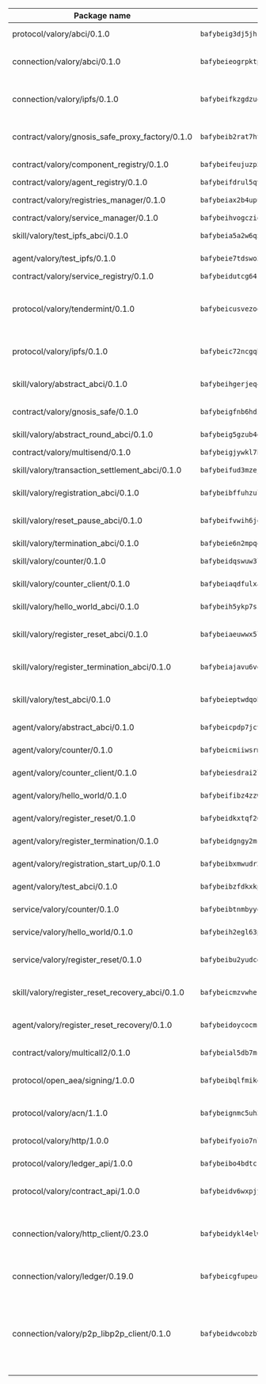 | Package name                                                  | Package hash                                                  | Description                                                                                                                |
| ------------------------------------------------------------- | ------------------------------------------------------------- | -------------------------------------------------------------------------------------------------------------------------- |
| protocol/valory/abci/0.1.0                                    | `bafybeig3dj5jhsowlvg3t73kgobf6xn4nka7rkttakdb2gwsg5bp7rt7q4` | A protocol for ABCI requests and responses.                                                                                |
| connection/valory/abci/0.1.0                                  | `bafybeieogrpktpxfq74leeeeylfx33sob2hovhpl5coxlswae6xblzbezy` | connection to wrap communication with an ABCI server.                                                                      |
| connection/valory/ipfs/0.1.0                                  | `bafybeifkzgdzuoxqovcjswsnzsehjh7bjwbska26ufmcrk7hbufk4c4dae` | A connection responsible for uploading and downloading files from IPFS.                                                    |
| contract/valory/gnosis_safe_proxy_factory/0.1.0               | `bafybeib2rat7ht33l6r6ix45x5yifotq7l6oqczmqe5edxh2ackv4i72jq` | Gnosis Safe proxy factory (GnosisSafeProxyFactory) contract                                                                |
| contract/valory/component_registry/0.1.0                      | `bafybeifeujuzp56zzdhyvxitnaakqetcqhbqr2x6jxnhj7ahzm7pb2y7uy` | Component registry contract                                                                                                |
| contract/valory/agent_registry/0.1.0                          | `bafybeifdrul5qvk5hj4ggy63ff3smt6wc4c67srnqxxfpbz3jsgbpuavgy` | Agent registry contract                                                                                                    |
| contract/valory/registries_manager/0.1.0                      | `bafybeiax2b4upu7uiea4otvc5jv3rnmnnb6g2bmb2jkrhqtuyjyylskt6i` | Registries Manager contract                                                                                                |
| contract/valory/service_manager/0.1.0                         | `bafybeihvogcziooqau7n22tejzan2baghjaodkb2u74i3aao7ffomk4aem` | Service Manager contract                                                                                                   |
| skill/valory/test_ipfs_abci/0.1.0                             | `bafybeia5a2w6qxquecz3zocmhw7md7qgu42pce5eh64ctf75pkhhvdudcu` | IPFS e2e testing application.                                                                                              |
| agent/valory/test_ipfs/0.1.0                                  | `bafybeie7tdswo3iox7ejxavol4voaztgme7e3hismwhxqyjgvekbhes2jm` | Agent for testing the ABCI connection.                                                                                     |
| contract/valory/service_registry/0.1.0                        | `bafybeidutcg64sih4syvaetggyswynfs4jlswaj63itoh4tqnwqz3ydywi` | Service Registry contract                                                                                                  |
| protocol/valory/tendermint/0.1.0                              | `bafybeicusvezoqlmyt6iqomcbwaz3xkhk2qf3d56q5zprmj3xdxfy64k54` | A protocol for communication between two AEAs to share tendermint configuration details.                                   |
| protocol/valory/ipfs/0.1.0                                    | `bafybeic72ncgqbzoz2guj4p4yjqulid7mv6yroeh65hxznloamoveeg7hq` | A protocol specification for IPFS requests and responses.                                                                  |
| skill/valory/abstract_abci/0.1.0                              | `bafybeihgerjeq4u4apuue7zzhpb3wmntuju34dbdijbbvl4wclww2gy7di` | The abci skill provides a template of an ABCI application.                                                                 |
| contract/valory/gnosis_safe/0.1.0                             | `bafybeigfnb6hdixmdwoxingxrevx7beawm2voudgtexo6vazzfa4vhyx5m` | Gnosis Safe (GnosisSafeL2) contract                                                                                        |
| skill/valory/abstract_round_abci/0.1.0                        | `bafybeig5gzub4e3oqyxwbdqb3vihh6pipowfcwkw57leylsv6lntfnfud4` | abstract round-based ABCI application                                                                                      |
| contract/valory/multisend/0.1.0                               | `bafybeigjywkl7hydjsrkogob3xebj2ifhqwmfhhxoeyrndzhhxi5u6amey` | MultiSend contract                                                                                                         |
| skill/valory/transaction_settlement_abci/0.1.0                | `bafybeifud3mzej7ctysxeoj7fiinzogsa6e2ukmeied3ulahamejuzvtdi` | ABCI application for transaction settlement.                                                                               |
| skill/valory/registration_abci/0.1.0                          | `bafybeibffuhzuld3xqxvyhfk3asswvn4gdbgdrg4wqfk6zbxdrxze2f6ki` | ABCI application for common apps.                                                                                          |
| skill/valory/reset_pause_abci/0.1.0                           | `bafybeifvwih6jdwus4p4bertz52tjltp3iwjfn2r4qqzulvl6tgm6meizq` | ABCI application for resetting and pausing app executions.                                                                 |
| skill/valory/termination_abci/0.1.0                           | `bafybeie6n2mpqotqzeee5ysntdcuqvhhu5ziajigrxi6thibohwjuialhe` | Termination skill.                                                                                                         |
| skill/valory/counter/0.1.0                                    | `bafybeidqswuw3lhjxwicrkye4mku44b56ehvvgyj522izhql32m56yo7tm` | The ABCI Counter application example.                                                                                      |
| skill/valory/counter_client/0.1.0                             | `bafybeiaqdfulxamdshw7fykfkqvkpvjb5bnmhv7ffrjiwdi4ktiulklx6q` | A client for the ABCI counter application.                                                                                 |
| skill/valory/hello_world_abci/0.1.0                           | `bafybeih5ykp7szs4zdnts5eo3ceto2vujmgxv75lchftohw6dwq35n3kk4` | Hello World ABCI application.                                                                                              |
| skill/valory/register_reset_abci/0.1.0                        | `bafybeiaeuwwx5l23chcgukab53gkm6ebknt7bo6kgh52sc55kcf4k3hu6a` | ABCI application for dummy skill that registers and resets                                                                 |
| skill/valory/register_termination_abci/0.1.0                  | `bafybeiajavu6vgh2lwhni3hy4irlpacloigl3a3suwd63voenk6heo7wfe` | ABCI application for dummy skill that registers and resets                                                                 |
| skill/valory/test_abci/0.1.0                                  | `bafybeieptwdqobek73ucypgf352xmnwtlq5nbobn3vflnkk7qgc6c42mwq` | ABCI application for testing the ABCI connection.                                                                          |
| agent/valory/abstract_abci/0.1.0                              | `bafybeicpdp7jcvvvjvehfmhyklbd5l4m7hssun6low6kqan5tql4vczc4q` | The abstract ABCI AEA - for testing purposes only.                                                                         |
| agent/valory/counter/0.1.0                                    | `bafybeicmiiwsrmx62x3zz3qlhhcnls46s3v65eggpux27wwretttwkc5cq` | The ABCI Counter example as an AEA                                                                                         |
| agent/valory/counter_client/0.1.0                             | `bafybeiesdrai2lvgnwf5og4xh5n2f23giboxoivkuqj33x56xz6hgczav4` | The ABCI Counter example as an AEA                                                                                         |
| agent/valory/hello_world/0.1.0                                | `bafybeifibz4zzwqk6gswuyhavprryu4rpwhyjhhqfedgtgjfnospz76cui` | Hello World ABCI example.                                                                                                  |
| agent/valory/register_reset/0.1.0                             | `bafybeidkxtqf26aqznhh7wmvphdltaylkz7poasilb6do3uor77j6n4774` | Register reset to replicate Tendermint issue.                                                                              |
| agent/valory/register_termination/0.1.0                       | `bafybeidgngy2mctjmkdoprkscnd3jdx3urklnrf6baiuexrec6qeozql34` | Register terminate to test the termination feature.                                                                        |
| agent/valory/registration_start_up/0.1.0                      | `bafybeibxmwudr2tdorchzoq4jbes4uquqs4g6ttoohycxwxgfjlygmids4` | Registration start-up ABCI example.                                                                                        |
| agent/valory/test_abci/0.1.0                                  | `bafybeibzfdkxkpiu6xot2aotmr4yezdm43vuntalitasc2sjedccjetsoe` | Agent for testing the ABCI connection.                                                                                     |
| service/valory/counter/0.1.0                                  | `bafybeibtnmbyyendbnfomnji7gwjclnt34ks577bgre5onqqysnmbtok64` | A set of agents incrementing a counter                                                                                     |
| service/valory/hello_world/0.1.0                              | `bafybeih2egl63pzaigi7vrzezv4wuexbn4xsuxuaxcsospihaplsto2fha` | A simple demonstration of a simple ABCI application                                                                        |
| service/valory/register_reset/0.1.0                           | `bafybeibu2yudcdwncbluytphzd7nbbaocjxrxokycmif5ytgbdgrjul4ui` | Test and debug tendermint reset mechanism.                                                                                 |
| skill/valory/register_reset_recovery_abci/0.1.0               | `bafybeicmzvwherzxhqo6klgp27t7jm7pisfwbwykh3b4inbspcr6mm7mmu` | ABCI application for dummy skill that registers and resets                                                                 |
| agent/valory/register_reset_recovery/0.1.0                    | `bafybeidoycocmk2w63bty7qfred4phniazvgjsnjlpf6x3g5otyhy3g34u` | Agent to showcase hard reset as a recovery mechanism.                                                                      |
| contract/valory/multicall2/0.1.0                              | `bafybeial5db7mcobpr4ntjxjgdqysrxlkbj3hrruuikvfyi66lmetzhoai` | The MakerDAO multicall2 contract.                                                                                          |
| protocol/open_aea/signing/1.0.0                               | `bafybeibqlfmikg5hk4phzak6gqzhpkt6akckx7xppbp53mvwt6r73h7tk4` | A protocol for communication between skills and decision maker.                                                            |
| protocol/valory/acn/1.1.0                                     | `bafybeignmc5uh3vgpuckljcj2tgg7hdqyytkm6m5b6v6mxtazdcvubibva` | The protocol used for envelope delivery on the ACN.                                                                        |
| protocol/valory/http/1.0.0                                    | `bafybeifyoio7nlh5zzyn5yz7krkou56l22to3cwg7gw5v5o3vxwklibhty` | A protocol for HTTP requests and responses.                                                                                |
| protocol/valory/ledger_api/1.0.0                              | `bafybeibo4bdtcrxi2suyzldwoetjar6pqfzm6vt5xal22ravkkcvdmtksi` | A protocol for ledger APIs requests and responses.                                                                         |
| protocol/valory/contract_api/1.0.0                            | `bafybeidv6wxpjyb2sdyibnmmum45et4zcla6tl63bnol6ztyoqvpl4spmy` | A protocol for contract APIs requests and responses.                                                                       |
| connection/valory/http_client/0.23.0                          | `bafybeidykl4elwbcjkqn32wt5h4h7tlpeqovrcq3c5bcplt6nhpznhgczi` | The HTTP_client connection that wraps a web-based client connecting to a RESTful API specification.                        |
| connection/valory/ledger/0.19.0                               | `bafybeicgfupeudtmvehbwziqfxiz6ztsxr5rxzvalzvsdsspzz73o5fzfi` | A connection to interact with any ledger API and contract API.                                                             |
| connection/valory/p2p_libp2p_client/0.1.0                     | `bafybeidwcobzb7ut3efegoedad7jfckvt2n6prcmd4g7xnkm6hp6aafrva` | The libp2p client connection implements a tcp connection to a running libp2p node as a traffic delegate to send/receive envelopes to/from agents in the DHT. |
